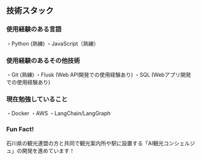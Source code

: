 ## 技術スタック
### 使用経験のある言語
・Python (熟練)
・JavaScript（熟練）

### 使用経験のあるその他技術
・Git (熟練)
・Flusk (Web API開発での使用経験あり)
・SQL (Webアプリ開発での使用経験あり)

### 現在勉強していること
・Docker
・AWS
・LangChain/LangGraph

### Fun Fact!
石川県の観光連盟の方と共同で観光案内所や駅に設置する「AI観光コンシェルジュ」の開発を進めています！
